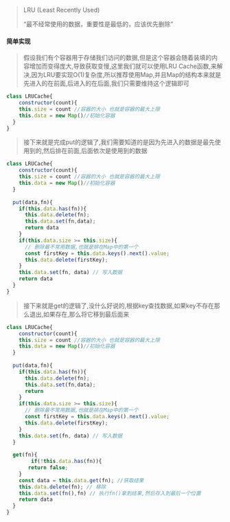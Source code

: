 > LRU (Least Recently Used)
>
> “最不经常使用的数据，重要性是最低的，应该优先删除”

#### 简单实现

> 假设我们有个容器用于存储我们访问的数据,但是这个容器会随着装填的内容增加而变得庞大,导致获取变慢,这里我们就可以使用LRU Cache函数,来解决,因为LRU要实现O(1)复杂度,所以推荐使用Map,并且Map的结构本来就是先进入的在前面,后进入的在后面,我们只需要维持这个逻辑即可

```js
class LRUCache{
	constructor(count){
    this.size = count //容器的大小 也就是容器的最大上限
    this.data = new Map()//初始化容器
  }
}
```

> 接下来就是完成put的逻辑了,我们需要知道的是因为先进入的数据是最先使用到的,然后排在前面,后面依次是使用到的数据

```js
class LRUCache{
	constructor(count){
    this.size = count //容器的大小 也就是容器的最大上限
    this.data = new Map()//初始化容器
  }
  
  put(data,fn){
    if(this.data.has(fn)){
      this.data.delete(fn);
      this.data.set(fn,data);
      return data
    }
    if(this.data.size >= this.size){
      // 删除最不常用数据,也就是排在Map中的第一个
      const firstKey = this.data.keys().next().value;
      this.data.delete(firstKey);
    }
    this.data.set(fn, data) // 写入数据
    return data
  }
}
```

> 接下来就是get的逻辑了,没什么好说的,根据key查找数据,如果key不存在那么退出,如果存在,那么将它移到最后面来

```js
class LRUCache{
	constructor(count){
    this.size = count //容器的大小 也就是容器的最大上限
    this.data = new Map()//初始化容器
  }
  
  put(data,fn){
    if(this.data.has(fn)){
      this.data.delete(fn);
      this.data.set(fn,data);
      return
    }
    if(this.data.size >= this.size){
      // 删除最不常用数据,也就是排在Map中的第一个
      const firstKey = this.data.keys().next().value;
      this.data.delete(firstKey);
    }
    this.data.set(fn, data) // 写入数据
  }
  
  get(fn){
		if(!this.data.has(fn)){
       return false;
    }
    const data = this.data.get(fn); //获取结果
    this.data.delete(fn); // 移除
    this.data.set(fn(),fn) // 执行fn()拿到结果,然后存入到最后一个位置
    return data
  }
}
```

